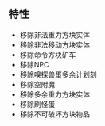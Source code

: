 ## 特性
- 移除非法重力方块实体
- 移除非法移动方块实体
- 移除命令方块矿车
- 移除NPC
- 移除嗅探兽蛋多余计划刻
- 移除空附魔
- 移除多余重力方块实体
- 移除刷怪蛋
- 移除不可破坏方块物品
